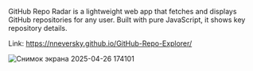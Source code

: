 GitHub Repo Radar is a lightweight web app that fetches and displays GitHub repositories for any user. Built with pure JavaScript, it shows key repository details.

Link: https://nneversky.github.io/GitHub-Repo-Explorer/

![Снимок экрана 2025-04-26 174101](https://github.com/user-attachments/assets/9af483ac-c6d5-40a6-99e5-29c384650d5d)
